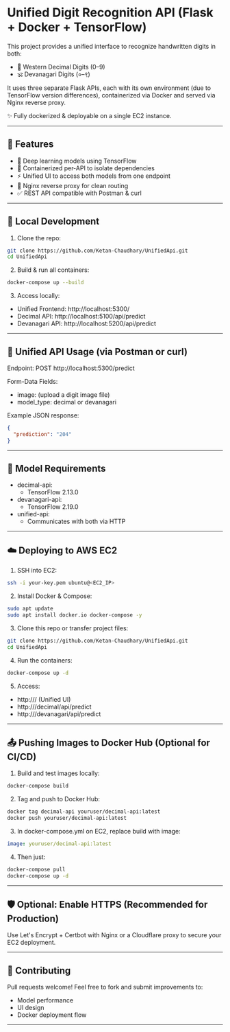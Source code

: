 # Unified Digit Recognition API (Flask + Docker + TensorFlow)

This project provides a unified interface to recognize handwritten digits in both:

- 🔢 Western Decimal Digits (0–9)
- 🕉️ Devanagari Digits (०–९)

It uses three separate Flask APIs, each with its own environment (due to TensorFlow version differences), containerized via Docker and served via Nginx reverse proxy.

✨ Fully dockerized & deployable on a single EC2 instance.

---

## 🚀 Features

- 🧠 Deep learning models using TensorFlow
- 🐳 Containerized per-API to isolate dependencies
- ⚡ Unified UI to access both models from one endpoint
- 🔀 Nginx reverse proxy for clean routing
- ✅ REST API compatible with Postman & curl

---

## 🧪 Local Development

1. Clone the repo:

```bash
git clone https://github.com/Ketan-Chaudhary/UnifiedApi.git
cd UnifiedApi
```

2. Build & run all containers:

```bash
docker-compose up --build
```

3. Access locally:

- Unified Frontend: http://localhost:5300/
- Decimal API: http://localhost:5100/api/predict
- Devanagari API: http://localhost:5200/api/predict

---

## 📮 Unified API Usage (via Postman or curl)

Endpoint: POST http://localhost:5300/predict

Form-Data Fields:

- image: (upload a digit image file)
- model_type: decimal or devanagari

Example JSON response:

```json
{
  "prediction": "204"
}
```

---

## 🧠 Model Requirements

- decimal-api:
  - TensorFlow 2.13.0
- devanagari-api:
  - TensorFlow 2.19.0
- unified-api:
  - Communicates with both via HTTP

---

## ☁️ Deploying to AWS EC2

1. SSH into EC2:

```bash
ssh -i your-key.pem ubuntu@<EC2_IP>
```

2. Install Docker & Compose:

```bash
sudo apt update
sudo apt install docker.io docker-compose -y
```

3. Clone this repo or transfer project files:

```bash
git clone https://github.com/Ketan-Chaudhary/UnifiedApi.git
cd UnifiedApi
```

4. Run the containers:

```bash
docker-compose up -d
```

5. Access:

- http://<EC2-IP>/ (Unified UI)
- http://<EC2-IP>/decimal/api/predict
- http://<EC2-IP>/devanagari/api/predict

---

## 📤 Pushing Images to Docker Hub (Optional for CI/CD)

1. Build and test images locally:

```bash
docker-compose build
```

2. Tag and push to Docker Hub:

```bash
docker tag decimal-api youruser/decimal-api:latest
docker push youruser/decimal-api:latest
```

3. In docker-compose.yml on EC2, replace build with image:

```yaml
image: youruser/decimal-api:latest
```

4. Then just:

```bash
docker-compose pull
docker-compose up -d
```

---

## 🛡️ Optional: Enable HTTPS (Recommended for Production)

Use Let's Encrypt + Certbot with Nginx or a Cloudflare proxy to secure your EC2 deployment.

---

## 🤝 Contributing

Pull requests welcome! Feel free to fork and submit improvements to:

- Model performance
- UI design
- Docker deployment flow

---
